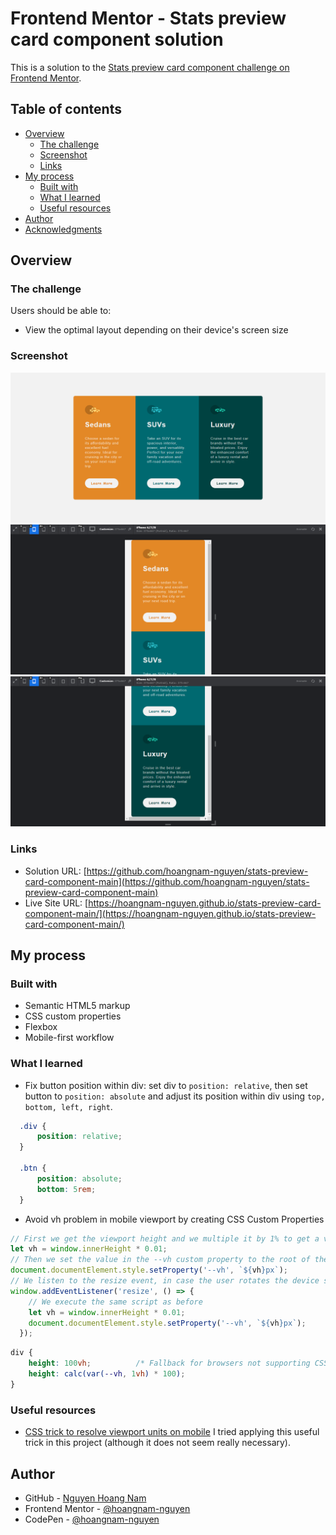 # Frontend Mentor - Stats preview card component solution

This is a solution to the [Stats preview card component challenge on Frontend Mentor](https://www.frontendmentor.io/challenges/stats-preview-card-component-8JqbgoU62).

## Table of contents

- [Overview](#overview)
  - [The challenge](#the-challenge)
  - [Screenshot](#screenshot)
  - [Links](#links)
- [My process](#my-process)
  - [Built with](#built-with)
  - [What I learned](#what-i-learned)
  - [Useful resources](#useful-resources)
- [Author](#author)
- [Acknowledgments](#acknowledgments)


## Overview

### The challenge

Users should be able to:

- View the optimal layout depending on their device's screen size

### Screenshot

![](./images/screenshot.png)
![](./images/screenshot-mobile1.png)
![](./images/screenshot-mobile2.png)


### Links

- Solution URL: [https://github.com/hoangnam-nguyen/stats-preview-card-component-main](https://github.com/hoangnam-nguyen/stats-preview-card-component-main)
- Live Site URL: [https://hoangnam-nguyen.github.io/stats-preview-card-component-main/](https://hoangnam-nguyen.github.io/stats-preview-card-component-main/)

## My process

### Built with

- Semantic HTML5 markup
- CSS custom properties
- Flexbox
- Mobile-first workflow


### What I learned

- Fix button position within div: set div to `position: relative`, then set button to `position: absolute` and adjust its position within div using `top, bottom, left, right`.

```css
  .div {
      position: relative;
  }
  
  .btn {
      position: absolute;
      bottom: 5rem;
  }
```

- Avoid vh problem in mobile viewport by creating CSS Custom Properties
```js
// First we get the viewport height and we multiple it by 1% to get a value for a vh unit
let vh = window.innerHeight * 0.01;
// Then we set the value in the --vh custom property to the root of the document
document.documentElement.style.setProperty('--vh', `${vh}px`);
// We listen to the resize event, in case the user rotates the device screen, like from landscape to portrait
window.addEventListener('resize', () => {
    // We execute the same script as before
    let vh = window.innerHeight * 0.01;
    document.documentElement.style.setProperty('--vh', `${vh}px`);
  });
```
```css
div {
    height: 100vh;          /* Fallback for browsers not supporting CSS custom properties */
    height: calc(var(--vh, 1vh) * 100);
}
```


### Useful resources

- [CSS trick to resolve viewport units on mobile](https://css-tricks.com/the-trick-to-viewport-units-on-mobile/) I tried applying this useful trick in this project (although it does not seem really necessary).


## Author

- GitHub - [Nguyen Hoang Nam](https://github.com/hoangnam-nguyen)
- Frontend Mentor - [@hoangnam-nguyen](https://www.frontendmentor.io/profile/hoangnam-nguyen)
- CodePen - [@hoangnam-nguyen](https://codepen.io/hoangnam-nguyen)


